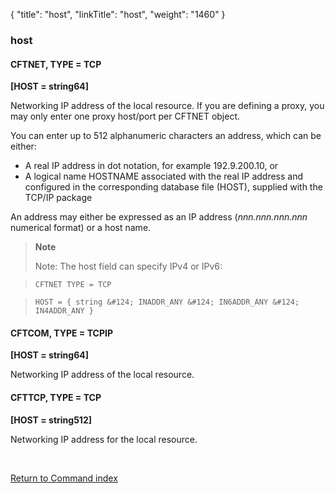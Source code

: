 {
    "title": "host",
    "linkTitle": "host",
    "weight": "1460"
}<span id="host"></span>

### host

#### CFTNET, TYPE = TCP

****[HOST = string64]****

Networking IP address of the local resource. If you are defining a proxy, you may only enter one proxy host/port per CFTNET object.

You can enter up to 512 alphanumeric characters an address, which
can be either:

- A real IP address in dot notation, for example 192.9.200.10, or
- A logical name HOSTNAME associated with the real IP address and configured
    in the corresponding database file (HOST), supplied with the TCP/IP package

An address may either be expressed as an IP address (*nnn.nnn.nnn.nnn*
numerical format) or a host name.

> **Note**
>
> Note: The host field can specify IPv4 or IPv6:

> `CFTNET TYPE = TCP`

> `HOST = { string &#124; INADDR_ANY &#124; IN6ADDR_ANY &#124; IN4ADDR_ANY }`

#### CFTCOM, TYPE = TCPIP

****[HOST = string64]****

Networking IP address of the local resource.

#### CFTTCP, TYPE = TCP

****[HOST = string512]****

Networking IP address for the local resource.

 

[Return to Command index](../../)
